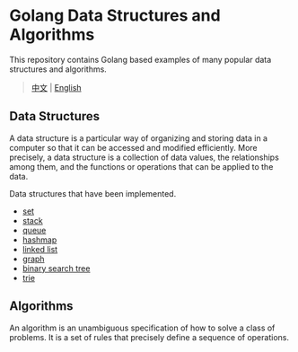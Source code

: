 # Golang Data Structures and Algorithms

This repository contains Golang based examples of many popular data structures and algorithms.

> [中文](README.md) | [English](README.en.md)

## Data Structures

A data structure is a particular way of organizing and storing data in a computer so that it can be accessed and
modified efficiently. More precisely, a data structure is a collection of data values, the relationships among them, and
the functions or operations that can be applied to the data.

Data structures that have been implemented.

- [set](collections/set/set.go)
- [stack](collections/stack/stack.go)
- [queue](collections/queue/queue.go)
- [hashmap](collections/hashmap/hashmap.go)
- [linked list](collections/linkedlist/linkedlist.go)
- [graph](collections/graph/graph.go)
- [binary search tree](collections/tree/bin_search_tree.go)
- [trie](collections/tree/trie.go)

## Algorithms

An algorithm is an unambiguous specification of how to solve a class of problems. It is a set of rules that precisely
define a sequence of operations.